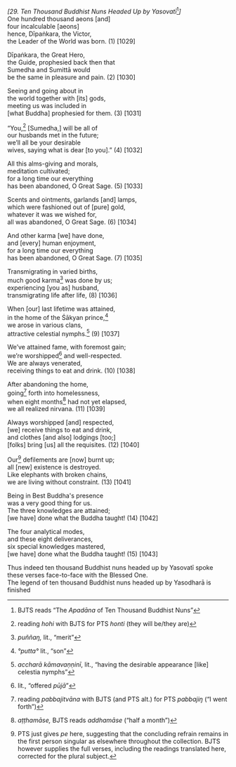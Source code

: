 *\[29. Ten Thousand Buddhist Nuns Headed Up by Yasovatī*[^1]*\]*  
One hundred thousand aeons \[and\]  
four incalculable \[aeons\]  
hence, Dīpaṅkara, the Victor,  
the Leader of the World was born. (1) \[1029\]

Dīpaṅkara, the Great Hero,  
the Guide, prophesied back then that  
Sumedha and Sumittā would  
be the same in pleasure and pain. (2) \[1030\]

Seeing and going about in  
the world together with \[its\] gods,  
meeting us was included in  
\[what Buddha\] prophesied for them. (3) \[1031\]

“You,[^2] \[Sumedha,\] will be all of  
our husbands met in the future;  
we’ll all be your desirable  
wives, saying what is dear \[to you\].” (4) \[1032\]

All this alms-giving and morals,  
meditation cultivated;  
for a long time our everything  
has been abandoned, O Great Sage. (5) \[1033\]

Scents and ointments, garlands \[and\] lamps,  
which were fashioned out of \[pure\] gold,  
whatever it was we wished for,  
all was abandoned, O Great Sage. (6) \[1034\]

And other karma \[we\] have done,  
and \[every\] human enjoyment,  
for a long time our everything  
has been abandoned, O Great Sage. (7) \[1035\]

Transmigrating in varied births,  
much good karma[^3] was done by us;  
experiencing \[you as\] husband,  
transmigrating life after life, (8) \[1036\]

When \[our\] last lifetime was attained,  
in the home of the Śākyan prince,[^4]  
we arose in various clans,  
attractive celestial nymphs.[^5] (9) \[1037\]

We’ve attained fame, with foremost gain;  
we’re worshipped[^6] and well-respected.  
We are always venerated,  
receiving things to eat and drink. (10) \[1038\]

After abandoning the home,  
going[^7] forth into homelessness,  
when eight months[^8] had not yet elapsed,  
we all realized nirvana. (11) \[1039\]

Always worshipped \[and\] respected,  
\[we\] receive things to eat and drink,  
and clothes \[and also\] lodgings \[too;\]  
\[folks\] bring \[us\] all the requisites. (12) \[1040\]

Our[^9] defilements are \[now\] burnt up;  
all \[new\] existence is destroyed.  
Like elephants with broken chains,  
we are living without constraint. (13) \[1041\]

Being in Best Buddha's presence  
was a very good thing for us.  
The three knowledges are attained;  
\[we have\] done what the Buddha taught! (14) \[1042\]

The four analytical modes,  
and these eight deliverances,  
six special knowledges mastered,  
\[we have\] done what the Buddha taught! (15) \[1043\]

Thus indeed ten thousand Buddhist nuns headed up by Yasovatī spoke these
verses face-to-face with the Blessed One.  
The legend of ten thousand Buddhist nuns headed up by Yasodharā is
finished

[^1]: BJTS reads “The *Apadāna* of Ten Thousand Buddhist Nuns”

[^2]: reading *hohi* with BJTS for PTS *honti* (they will be/they are)

[^3]: *puññaŋ,* lit., “merit”

[^4]: *°putta°* lit., “son”

[^5]: *accharā kāmavaṇṇinī*, lit., “having the desirable appearance
    \[like\] celestia nymphs”

[^6]: lit., “offered *pūjā*”

[^7]: reading *pabbajitvāna* with BJTS (and PTS alt.) for PTS *pabbajiŋ*
    (“I went forth”)

[^8]: *aṭṭhamāse,* BJTS reads *addhamāse* (“half a month”)

[^9]: PTS just gives *pe* here, suggesting that the concluding refrain
    remains in the first person singular as elsewhere throughout the
    collection. BJTS however supplies the full verses, including the
    readings translated here, corrected for the plural subject.
